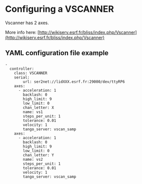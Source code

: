 # Configuring a VSCANNER

Vscanner has 2 axes.

More info here: [http://wikiserv.esrf.fr/bliss/index.php/Vscanner](http://wikiserv.esrf.fr/bliss/index.php/Vscanner)

## YAML configuration file example


```
-
  controller:
    class: VSCANNER
    serial:
        url: ser2net://lidXXX.esrf.fr:29000/dev/ttyRP6
    axes:
      - acceleration: 1
        backlash: 0
        high_limit: 9
        low_limit: 0
        chan_letter: X
        name: vs1
        steps_per_unit: 1
        tolerance: 0.01
        velocity: 1
        tango_server: vscan_samp
    axes:
      - acceleration: 1
        backlash: 0
        high_limit: 9
        low_limit: 0
        chan_letter: Y
        name: vs2
        steps_per_unit: 1
        tolerance: 0.01
        velocity: 1
        tango_server: vscan_samp

```
